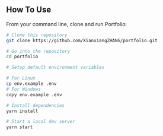 ## How To Use 

From your command line, clone and run Portfolio:

```bash
# Clone this repository
git clone https://github.com/XianxiangZHANG/portfolio.git

# Go into the repository
cd portfolio

# Setup default environment variables

# For Linux
cp env.example .env
# For Windows
copy env.example .env

# Install dependencies
yarn install

# Start a local dev server
yarn start
```

